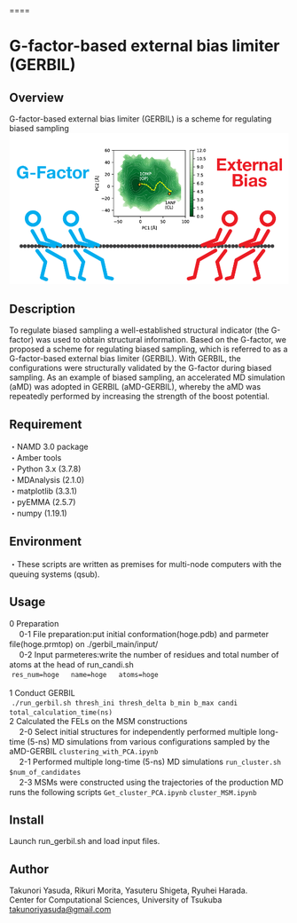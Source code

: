 ====
# G-factor-based external bias limiter (GERBIL)

## Overview
G-factor-based external bias limiter (GERBIL) is a scheme for regulating biased sampling  
![overview](./Image/abstract.png)

## Description
To regulate biased sampling a well-established structural indicator (the G-factor) was used to obtain structural information. Based on the G-factor, we proposed a scheme for regulating biased sampling, which is referred to as a G-factor-based external bias limiter (GERBIL). With GERBIL, the configurations were structurally validated by the G-factor during biased sampling. As an example of biased sampling, an accelerated MD simulation (aMD) was adopted in GERBIL (aMD-GERBIL), whereby the aMD was repeatedly performed by increasing the strength of the boost potential.

## Requirement
・NAMD 3.0 package  
・Amber tools  
・Python 3.x (3.7.8)  
・MDAnalysis (2.1.0)  
・matplotlib (3.3.1)  
・pyEMMA (2.5.7)  
・numpy (1.19.1)　 

## Environment 
・These scripts are written as premises for multi-node computers with the queuing systems (qsub).  

## Usage
0 Preparation  
&nbsp;　0-1 File preparation:put initial conformation(hoge.pdb) and parmeter file(hoge.prmtop) on ./gerbil_main/input/  
&nbsp;　0-2 Input parmeteres:write the number of residues and total number of atoms at the head of run_candi.sh  
&nbsp;`res_num=hoge  
name=hoge  
atoms=hoge`  
&nbsp;  
1 Conduct GERBIL  
&nbsp;`./run_gerbil.sh thresh_ini thresh_delta b_min b_max candi total_calculation_time(ns) `  
2 Calculated the FELs on the MSM constructions  
&nbsp;　2-0 Select initial structures for independently performed multiple long-time (5-ns) MD simulations from various configurations sampled by the aMD-GERBIL `clustering_with_PCA.ipynb`  
&nbsp;　2-1 Performed multiple long-time (5-ns) MD simulations `run_cluster.sh $num_of_candidates`  
&nbsp;　2-3 MSMs were constructed using the trajectories of the production MD runs the following scripts `Get_cluster_PCA.ipynb` `cluster_MSM.ipynb`  

## Install
Launch run_gerbil.sh and load input files. 

## Author 
Takunori Yasuda, Rikuri Morita, Yasuteru Shigeta, Ryuhei Harada.  
Center for Computational Sciences, University of Tsukuba  
takunoriyasuda@gmail.com

